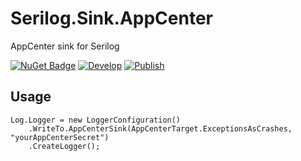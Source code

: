 # Serilog.Sink.AppCenter

AppCenter sink for Serilog

[![NuGet Badge](https://buildstats.info/nuget/serilog.sink.appcenter)](https://www.nuget.org/packages/Serilog.Sink.AppCenter/)
[![Develop](https://github.com/digitalrmdy/Serilog.Sink.AppCenter/actions/workflows/push.yml/badge.svg?branch=develop)](https://github.com/digitalrmdy/Serilog.Sink.AppCenter/actions/workflows/push.yml)
[![Publish](https://github.com/digitalrmdy/Serilog.Sink.AppCenter/actions/workflows/publish.yml/badge.svg)](https://github.com/digitalrmdy/Serilog.Sink.AppCenter/actions/workflows/publish.yml)
## Usage

```
Log.Logger = new LoggerConfiguration()
    .WriteTo.AppCenterSink(AppCenterTarget.ExceptionsAsCrashes, "yourAppCenterSecret")
    .CreateLogger();
```
